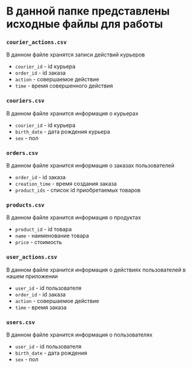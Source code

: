 # В данной папке представлены исходные файлы для работы

### `courier_actions.csv` 
В данном файле хранятся записи действий курьеров
- `courier_id` - id курьера
- `order_id` - id заказа
- `action` - совершаемое действие
- `time` - время совершенного действия

### `couriers.csv` 
В данном файле хранится информация о курьерах
- `courier_id` - id курьера
- `birth_date` - дата рождения курьера
- `sex` - пол

### `orders.csv` 
В данном файле хранится информация о заказах пользователей
- `order_id` - id заказа
- `creation_time` - время создания заказа
- `product_ids` - список id приобретаемых товаров

### `products.csv` 
В данном файле хранится информация о продуктах
- `product_id` - id товара
- `name` - наименование товара
- `price` - стоимость

### `user_actions.csv` 
В данном файле хранится информация о действиях пользователей в нашем приложении
- `user_id` - id пользователя
- `order_id` - id заказа
- `action` - совершаемое действие
- `time` - время заказа

### `users.csv` 
В данном файле хранится информация о пользователях
- `user_id` - id пользователя
- `birth_date` - дата рождения
- `sex` - пол
